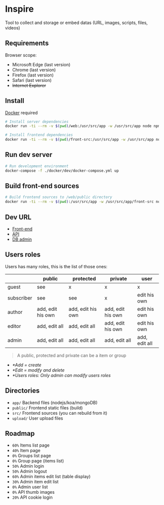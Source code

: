 # Inspire

Tool to collect and storage or embed datas (URL, images, scripts, files, videos)

## Requirements

Browser scope:
- Microsoft Edge (last version)
- Chrome (last version)
- Firefox (last version)
- Safari (last version)
- ~~Internet Explorer~~


## Install

[Docker](https://www.docker.com/) required

```bash
# Install server dependencies
docker run -ti --rm -v $(pwd)/web:/usr/src/app -w /usr/src/app node npm install

# Install frontend dependencies
docker run -ti --rm -v $(pwd)/front-src:/usr/src/app -w /usr/src/app node npm install
```


## Run dev server

```bash
# Run development environment
docker-compose -f ./docker/dev/docker-compose.yml up
```


## Build front-end sources

```bash
# Build frontend sources to /web/public directory
docker run -ti --rm -v $(pwd):/usr/src/app -w /usr/src/app/front-src node npm run build
```


## Dev URL

- [Front-end](http://localhost:8081/)
- [API](http://localhost:8082/api)
- [DB admin](http://localhost:8082/db/inspire)


## Users roles

Users has many roles, this is the list of those ones:

|  | public | protected | private | user |
|---|---|---|---|---|
| guest | see | x | x | x |
| subscriber | see | see | x | edit his own |
| author | add, edit his own | add, edit his own | add, edit his own | edit his own |
| editor | add, edit all | add, edit all | add, edit his own | edit his own |
| admin | add, edit all | add, edit all | add, edit all | add, edit all |

> A public, protected and private can be a item or group  
- _*Add = create_  
- _*Edit = modify and delete_  
- _*Users roles: Only admin can modify users roles_


## Directories

- `app/` Backend files (nodejs/koa/mongoDB)
- `public/` Frontend static files (build)
- `src/` Frontend sources (you can rebuild from it)
- `upload/` User upload files


## Roadmap

- `60%` Items list page
- `40%` Item page
- `0%` Groups list page
- `0%` Group page (items list)
- `50%` Admin login
- `50%` Admin logout
- `60%` Admin items edit list (table display)
- `30%` Admin item edit list
- `0%` Admin user list
- `0%` API thumb images
- `20%` API cookie login
